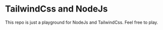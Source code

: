 # TailwindCss and NodeJs

This repo is just a playground for NodeJs and TailwindCss. Feel free to play.
